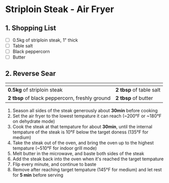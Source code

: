 # Striploin Steak - Air Fryer

## 1. Shopping List
- [ ] 0.5kg of striploin steak, 1" thick
- [ ] Table salt
- [ ] Black peppercorn
- [ ] Butter

## 2. Reverse Sear
|<!-- -->|<!-- -->|
|---|---|
| **0.5kg** of striploin steak | **2 tbsp** of table salt |
| **2 tbsp** of black peppercorn, freshly ground | **2 tbsp** of butter |

1. Season all sides of the steak generously about **30min** before cooking
2. Set the air fryer to the lowest tempature it can reach (~200°F or ~180°F on dehydrate mode)
3. Cook the steak at that tempature for about **30min**, until the internal tempature of the steak is 10°F below the target doness (135°F for medium)
4. Take the steak out of the oven, and bring the oven up to the highest tempature (~510°F for indoor grill mode)
5. Melt butter in the microwave, and baste both sides of the steak
6. Add the steak back into the oven when it's reached the target tempature
7. Flip every minute, and continue to baste
8. Remove after reaching target tempature (145°F for medium) and let rest for **5 min** before serving

